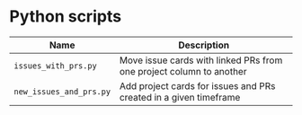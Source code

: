 # Python scripts

| Name                    | Description                                                         |
|-------------------------|---------------------------------------------------------------------|
| `issues_with_prs.py`    | Move issue cards with linked PRs from one project column to another |
| `new_issues_and_prs.py` | Add project cards for issues and PRs created in a given timeframe   |